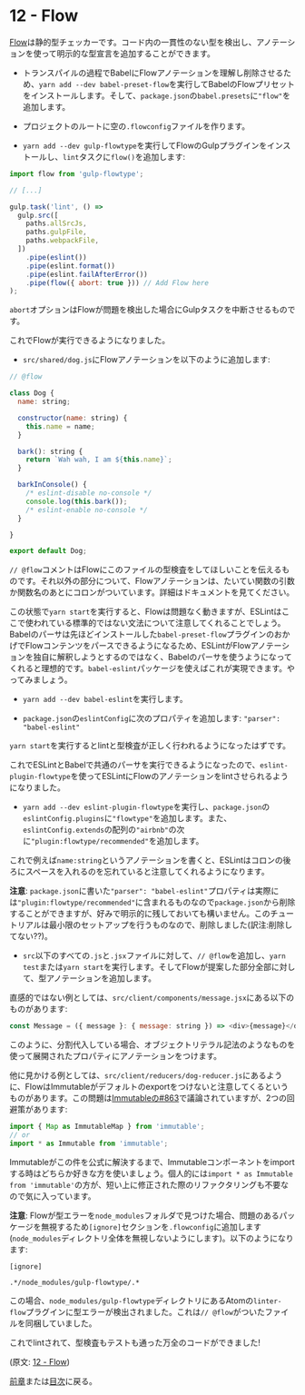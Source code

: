 # 12 - Flow

[Flow](https://flowtype.org/)は静的型チェッカーです。コード内の一貫性のない型を検出し、アノテーションを使って明示的な型宣言を追加することができます。

- トランスパイルの過程でBabelにFlowアノテーションを理解し削除させるため、`yarn add --dev babel-preset-flow`を実行してBabelのFlowプリセットをインストールします。そして、`package.json`の`babel.presets`に`"flow"`を追加します。

- プロジェクトのルートに空の`.flowconfig`ファイルを作ります。

- `yarn add --dev gulp-flowtype`を実行してFlowのGulpプラグインをインストールし、`lint`タスクに`flow()`を追加します:

```javascript
import flow from 'gulp-flowtype';

// [...]

gulp.task('lint', () =>
  gulp.src([
    paths.allSrcJs,
    paths.gulpFile,
    paths.webpackFile,
  ])
    .pipe(eslint())
    .pipe(eslint.format())
    .pipe(eslint.failAfterError())
    .pipe(flow({ abort: true })) // Add Flow here
);
```

`abort`オプションはFlowが問題を検出した場合にGulpタスクを中断させるものです。

これでFlowが実行できるようになりました。

- `src/shared/dog.js`にFlowアノテーションを以下のように追加します:

```javascript
// @flow

class Dog {
  name: string;

  constructor(name: string) {
    this.name = name;
  }

  bark(): string {
    return `Wah wah, I am ${this.name}`;
  }

  barkInConsole() {
    /* eslint-disable no-console */
    console.log(this.bark());
    /* eslint-enable no-console */
  }

}

export default Dog;
```

`// @flow`コメントはFlowにこのファイルの型検査をしてほしいことを伝えるものです。それ以外の部分について、Flowアノテーションは、たいてい関数の引数か関数名のあとにコロンがついています。詳細はドキュメントを見てください。

この状態で`yarn start`を実行すると、Flowは問題なく動きますが、ESLintはここで使われている標準的ではない文法について注意してくれることでしょう。Babelのパーサは先ほどインストールした`babel-preset-flow`プラグインのおかげでFlowコンテンツをパースできるようになるため、ESLintがFlowアノテーションを独自に解釈しようとするのではなく、Babelのパーサを使うようになってくれると理想的です。`babel-eslint`パッケージを使えばこれが実現できます。やってみましょう。

- `yarn add --dev babel-eslint`を実行します。

- `package.json`の`eslintConfig`に次のプロパティを追加します: `"parser": "babel-eslint"`

`yarn start`を実行するとlintと型検査が正しく行われるようになったはずです。

これでESLintとBabelで共通のパーサを実行できるようになったので、`eslint-plugin-flowtype`を使ってESLintにFlowのアノテーションをlintさせられるようになりました。

- `yarn add --dev eslint-plugin-flowtype`を実行し、`package.json`の`eslintConfig.plugins`に`"flowtype"`を追加します。また、`eslintConfig.extends`の配列の`"airbnb"`の次に`"plugin:flowtype/recommended"`を追加します。

これで例えば`name:string`というアノテーションを書くと、ESLintはコロンの後ろにスペースを入れるのを忘れていると注意してくれるようになります。

**注意**: `package.json`に書いた`"parser": "babel-eslint"`プロパティは実際には`"plugin:flowtype/recommended"`に含まれるものなので`package.json`から削除することができますが、好みで明示的に残しておいても構いません。このチュートリアルは最小限のセットアップを行うものなので、削除しました(訳注:削除してない??)。

- `src`以下のすべての`.js`と`.jsx`ファイルに対して、`// @flow`を追加し、`yarn test`または`yarn start`を実行します。そしてFlowが提案した部分全部に対して、型アノテーションを追加します。

直感的ではない例としては、`src/client/components/message.jsx`にある以下のものがあります:

```javascript
const Message = ({ message }: { message: string }) => <div>{message}</div>;
```

このように、分割代入している場合、オブジェクトリテラル記法のようなものを使って展開されたプロパティにアノテーションをつけます。

他に見かける例としては、`src/client/reducers/dog-reducer.js`にあるように、FlowはImmutableがデフォルトのexportをつけないと注意してくるというものがあります。この問題は[Immutableの#863](https://github.com/facebook/immutable-js/issues/863)で議論されていますが、2つの回避策があります:

```javascript
import { Map as ImmutableMap } from 'immutable';
// or
import * as Immutable from 'immutable';
```

Immutableがこの件を公式に解決するまで、Immutableコンポーネントをimportする時はどちらか好きな方を使いましょう。個人的には`import * as Immutable from 'immutable'`の方が、短い上に修正された際のリファクタリングも不要なので気に入っています。

**注意**: Flowが型エラーを`node_modules`フォルダで見つけた場合、問題のあるパッケージを無視するため`[ignore]`セクションを`.flowconfig`に追加します(`node_modules`ディレクトリ全体を無視しないようにします)。以下のようになります:

```flowconfig
[ignore]

.*/node_modules/gulp-flowtype/.*
```

この場合、`node_modules/gulp-flowtype`ディレクトリにあるAtomの`linter-flow`プラグインに型エラーが検出されました。これは`// @flow`がついたファイルを同梱していました。

これでlintされて、型検査もテストも通った万全のコードができました!

(原文: [12 - Flow](https://github.com/verekia/js-stack-from-scratch/tree/master/tutorial/12-flow))

[前章](/tutorial/11-testing-mocha-chai-sinon)または[目次](https://github.com/verekia/js-stack-from-scratch#table-of-contents)に戻る。
